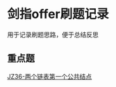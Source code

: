# 剑指offer刷题记录
用于记录刷题思路，便于总结反思

## 重点题
[JZ36-两个链表第一个公共结点](https://github.com/hideonbush233-lucy/learning/blob/main/%E5%89%91%E6%8C%87Offer/JZ36-%E4%B8%A4%E4%B8%AA%E9%93%BE%E8%A1%A8%E4%B8%AD%E7%9A%84%E7%AC%AC%E4%B8%80%E4%B8%AA%E5%85%AC%E5%85%B1%E7%BB%93%E7%82%B9.py)
